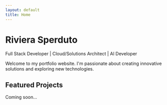 ```yaml
---
layout: default
title: Home
---
```


# Riviera Sperduto

Full Stack Developer | Cloud/Solutions Architect | AI Developer

Welcome to my portfolio website. I'm passionate about creating innovative solutions and exploring new technologies.

## Featured Projects

Coming soon... 